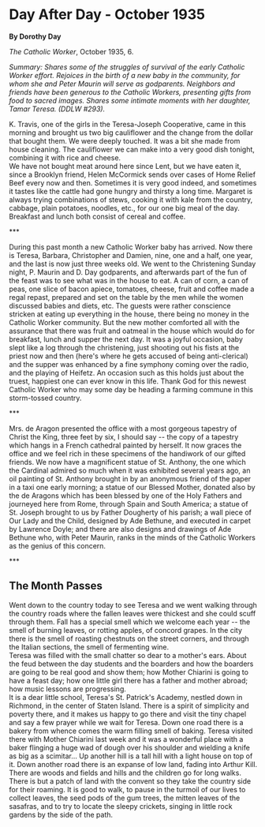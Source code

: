 Day After Day - October 1935
============================

**By Dorothy Day**

*The Catholic Worker*, October 1935, 6.

*Summary: Shares some of the struggles of survival of the early Catholic
Worker effort. Rejoices in the birth of a new baby in the community, for
whom she and Peter Maurin will serve as godparents. Neighbors and
friends have been generous to the Catholic Workers, presenting gifts
from food to sacred images. Shares some intimate moments with her
daughter, Tamar Teresa. (DDLW \#293).*

K. Travis, one of the girls in the Teresa-Joseph Cooperative, came in
this morning and brought us two big cauliflower and the change from the
dollar that bought them. We were deeply touched. It was a bit she made
from house cleaning. The cauliflower we can make into a very good dish
tonight, combining it with rice and cheese. \
 We have not bought meat around here since Lent, but we have eaten it,
since a Brooklyn friend, Helen McCormick sends over cases of Home Relief
Beef every now and then. Sometimes it is very good indeed, and sometimes
it tastes like the cattle had gone hungry and thirsty a long time.
Margaret is always trying combinations of stews, cooking it with kale
from the country, cabbage, plain potatoes, noodles, etc., for our one
big meal of the day. Breakfast and lunch both consist of cereal and
coffee.

\*\*\*

During this past month a new Catholic Worker baby has arrived. Now there
is Teresa, Barbara, Christopher and Damien, nine, one and a half, one
year, and the last is now just three weeks old. We went to the
Christening Sunday night, P. Maurin and D. Day godparents, and
afterwards part of the fun of the feast was to see what was in the house
to eat. A can of corn, a can of peas, one slice of bacon apiece,
tomatoes, cheese, fruit and coffee made a regal repast, prepared and set
on the table by the men while the women discussed babies and diets, etc.
The guests were rather conscience stricken at eating up everything in
the house, there being no money in the Catholic Worker community. But
the new mother comforted all with the assurance that there was fruit and
oatmeal in the house which would do for breakfast, lunch and supper the
next day. It was a joyful occasion, baby slept like a log through the
christening, just shooting out his fists at the priest now and then
(here's where he gets accused of being anti-clerical) and the supper was
enhanced by a fine symphony coming over the radio, and the playing of
Heifetz. An occasion such as this holds just about the truest, happiest
one can ever know in this life. Thank God for this newest Catholic
Worker who may some day be heading a farming commune in this
storm-tossed country.

\*\*\*

Mrs. de Aragon presented the office with a most gorgeous tapestry of
Christ the King, three feet by six, I should say -- the copy of a
tapestry which hangs in a French cathedral painted by herself. It now
graces the office and we feel rich in these specimens of the handiwork
of our gifted friends. We now have a magnificent statue of St. Anthony,
the one which the Cardinal admired so much when it was exhibited several
years ago, an oil painting of St. Anthony brought in by an anonymous
friend of the paper in a taxi one early morning; a statue of our Blessed
Mother, donated also by the de Aragons which has been blessed by one of
the Holy Fathers and journeyed here from Rome, through Spain and South
America; a statue of St. Joseph brought to us by Father Dougherty of his
parish; a wall piece of Our Lady and the Child, designed by Ade Bethune,
and executed in carpet by Lawrence Doyle; and there are also designs and
drawings of Ade Bethune who, with Peter Maurin, ranks in the minds of
the Catholic Workers as the genius of this concern.

\*\*\*

The Month Passes
----------------

Went down to the country today to see Teresa and we went walking through
the country roads where the fallen leaves were thickest and she could
scuff through them. Fall has a special smell which we welcome each year
-- the smell of burning leaves, or rotting apples, of concord grapes. In
the city there is the smell of roasting chestnuts on the street corners,
and through the Italian sections, the smell of fermenting wine. \
 Teresa was filled with the small chatter so dear to a mother's ears.
About the feud between the day students and the boarders and how the
boarders are going to be real good and show them; how Mother Chiarini is
going to have a feast day; how one little girl there has a father and
mother abroad; how music lessons are progressing. \
 It is a dear little school, Teresa's St. Patrick's Academy, nestled
down in Richmond, in the center of Staten Island. There is a spirit of
simplicity and poverty there, and it makes us happy to go there and
visit the tiny chapel and say a few prayer while we wait for Teresa.
Down one road there is a bakery from whence comes the warm filling smell
of baking. Teresa visited there with Mother Chiarini last week and it
was a wonderful place with a baker flinging a huge wad of dough over his
shoulder and wielding a knife as big as a scimitar... Up another hill is
a tall hill with a light house on top of it. Down another road there is
an expanse of low land, fading into Arthur Kill. There are woods and
fields and hills and the children go for long walks. There is but a
patch of land with the convent so they take the country side for their
roaming. It is good to walk, to pause in the turmoil of our lives to
collect leaves, the seed pods of the gum trees, the mitten leaves of the
sasafras, and to try to locate the sleepy crickets, singing in little
rock gardens by the side of the path.
